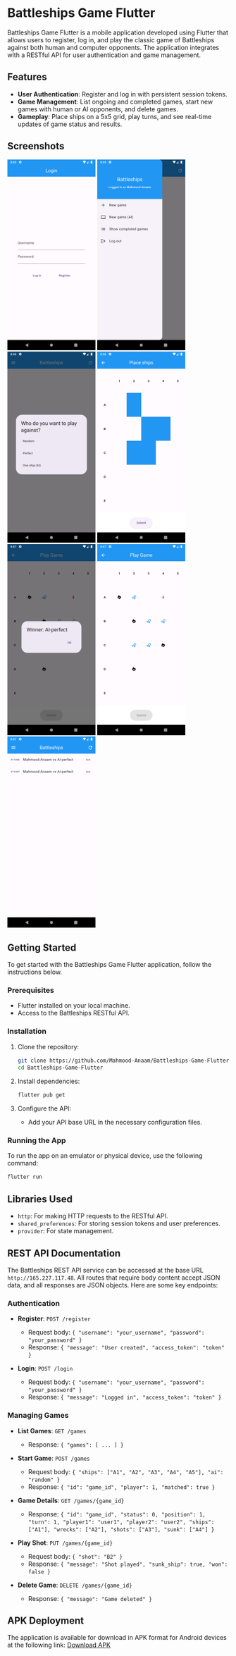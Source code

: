 # Battleships Game Flutter

Battleships Game Flutter is a mobile application developed using Flutter that allows users to register, log in, and play the classic game of Battleships against both human and computer opponents. The application integrates with a RESTful API for user authentication and game management.

## Features

- **User Authentication**: Register and log in with persistent session tokens.
- **Game Management**: List ongoing and completed games, start new games with human or AI opponents, and delete games.
- **Gameplay**: Place ships on a 5x5 grid, play turns, and see real-time updates of game status and results.

## Screenshots
<div>

<img src="screenshots/Screenshot_1719423926.png" width="200" style="margin:15"/>
   
<img src="screenshots/Screenshot_1719423958.png" width="200" />
<img src="screenshots/Screenshot_1719423964.png" width="200"  />
<img src="screenshots/Screenshot_1719423977.png" width="200" />

<img src="screenshots/Screenshot_1719424028.png" width="200" />
<img src="screenshots/Screenshot_1719424032.png" width="200" />
<img src="screenshots/Screenshot_1719424050.png" width="200" />
</div>

## Getting Started

To get started with the Battleships Game Flutter application, follow the instructions below.

### Prerequisites

- Flutter installed on your local machine.
- Access to the Battleships RESTful API.

### Installation

1. Clone the repository:
    ```bash
    git clone https://github.com/Mahmood-Anaam/Battleships-Game-Flutter.git
    cd Battleships-Game-Flutter
    ```

2. Install dependencies:
    ```bash
    flutter pub get
    ```

3. Configure the API:
    - Add your API base URL in the necessary configuration files.

### Running the App

To run the app on an emulator or physical device, use the following command:
```bash
flutter run
```

## Libraries Used

- `http`: For making HTTP requests to the RESTful API.
- `shared_preferences`: For storing session tokens and user preferences.
- `provider`: For state management.

## REST API Documentation

The Battleships REST API service can be accessed at the base URL `http://165.227.117.48`. All routes that require body content accept JSON data, and all responses are JSON objects. Here are some key endpoints:

### Authentication

- **Register**: `POST /register`
    - Request body: `{ "username": "your_username", "password": "your_password" }`
    - Response: `{ "message": "User created", "access_token": "token" }`

- **Login**: `POST /login`
    - Request body: `{ "username": "your_username", "password": "your_password" }`
    - Response: `{ "message": "Logged in", "access_token": "token" }`

### Managing Games

- **List Games**: `GET /games`
    - Response: `{ "games": [ ... ] }`

- **Start Game**: `POST /games`
    - Request body: `{ "ships": ["A1", "A2", "A3", "A4", "A5"], "ai": "random" }`
    - Response: `{ "id": "game_id", "player": 1, "matched": true }`

- **Game Details**: `GET /games/{game_id}`
    - Response: `{ "id": "game_id", "status": 0, "position": 1, "turn": 1, "player1": "user1", "player2": "user2", "ships": ["A1"], "wrecks": ["A2"], "shots": ["A3"], "sunk": ["A4"] }`

- **Play Shot**: `PUT /games/{game_id}`
    - Request body: `{ "shot": "B2" }`
    - Response: `{ "message": "Shot played", "sunk_ship": true, "won": false }`

- **Delete Game**: `DELETE /games/{game_id}`
    - Response: `{ "message": "Game deleted" }`

## APK Deployment

The application is available for download in APK format for Android devices at the following link: 
[Download APK](https://drive.google.com/drive/folders/1ByJMYXcoa_l-6QGRCeKtrobfb8Kxr4b5?usp=sharing)



